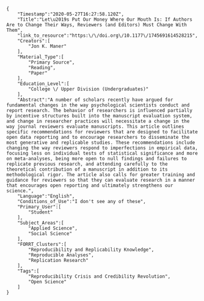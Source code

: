 
    {
        "Timestamp":"2020-05-27T16:27:58.120Z",
        "Title":"Let\u2019s Put Our Money Where Our Mouth Is: If Authors Are to Change Their Ways, Reviewers (and Editors) Must Change With Them",
        "link_to_resource":"https:\/\/doi.org\/10.1177\/1745691614528215",
        "Creators":[
            "Jon K. Maner"
        ],
        "Material_Type":[
            "Primary Source",
            "Reading",
            "Paper"
        ],
        "Education_Level":[
            "College \/ Upper Division (Undergraduates)"
        ],
        "Abstract":"A number of scholars recently have argued for fundamental changes in the way psychological scientists conduct and report research. The behavior of researchers is influenced partially by incentive structures built into the manuscript evaluation system, and change in researcher practices will necessitate a change in the way journal reviewers evaluate manuscripts. This article outlines specific recommendations for reviewers that are designed to facilitate open data reporting and to encourage researchers to disseminate the most generative and replicable studies. These recommendations include changing the way reviewers respond to imperfections in empirical data, focusing less on individual tests of statistical significance and more on meta-analyses, being more open to null findings and failures to replicate previous research, and attending carefully to the theoretical contribution of a manuscript in addition to its methodological rigor. The article also calls for greater training and guidance for reviewers so that they can evaluate research in a manner that encourages open reporting and ultimately strengthens our science.",
        "Language":"English",
        "Conditions_of_Use":"I don't see any of these",
        "Primary_User":[
            "Student"
        ],
        "Subject_Areas":[
            "Applied Science",
            "Social Science"
        ],
        "FORRT_Clusters":[
            "Reproducibility and Replicability Knowledge",
            "Reproducible Analyses",
            "Replication Research"
        ],
        "Tags":[
            "Reproducibility Crisis and Credibility Revolution",
            "Open Science"
        ]
    }
